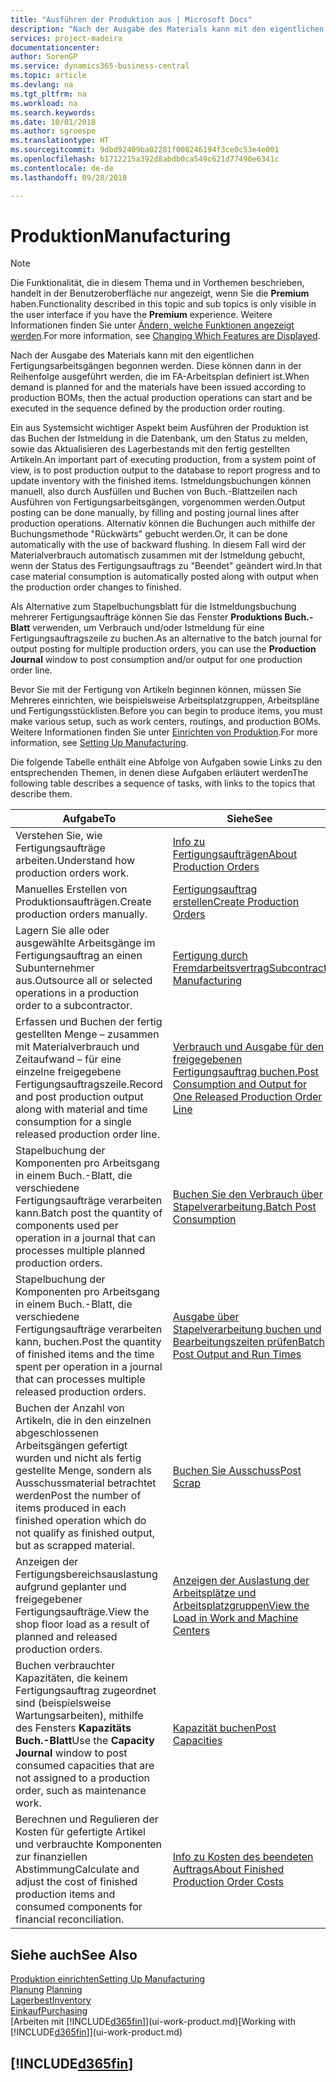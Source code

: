 ```yaml
---
title: "Ausführen der Produktion aus | Microsoft Docs"
description: "Nach der Ausgabe des Materials kann mit den eigentlichen Fertigungsarbeitsgängen begonnen werden. Diese können dann in der Reihenfolge ausgeführt werden, die im FA-Arbeitsplan definiert ist."
services: project-madeira
documentationcenter: 
author: SorenGP
ms.service: dynamics365-business-central
ms.topic: article
ms.devlang: na
ms.tgt_pltfrm: na
ms.workload: na
ms.search.keywords: 
ms.date: 10/01/2018
ms.author: sgroespe
ms.translationtype: HT
ms.sourcegitcommit: 9dbd92409ba02281f008246194f3ce0c53e4e001
ms.openlocfilehash: b1712215a392d8abdb0ca549c621d77490e6341c
ms.contentlocale: de-de
ms.lasthandoff: 09/28/2018

---
```

# <a name="manufacturing"></a><span data-ttu-id="aedc1-103">Produktion</span><span class="sxs-lookup"><span data-stu-id="aedc1-103">Manufacturing</span></span>
> [!NOTE]
> <span data-ttu-id="aedc1-104">Die Funktionalität, die in diesem Thema und in Vorthemen beschrieben, handelt in der Benutzeroberfläche nur angezeigt, wenn Sie die **Premium** haben.</span><span class="sxs-lookup"><span data-stu-id="aedc1-104">Functionality described in this topic and sub topics is only visible in the user interface if you have the **Premium** experience.</span></span> <span data-ttu-id="aedc1-105">Weitere Informationen finden Sie unter [Ändern, welche Funktionen angezeigt werden](ui-experiences.md).</span><span class="sxs-lookup"><span data-stu-id="aedc1-105">For more information, see [Changing Which Features are Displayed](ui-experiences.md).</span></span>

<span data-ttu-id="aedc1-106">Nach der Ausgabe des Materials kann mit den eigentlichen Fertigungsarbeitsgängen begonnen werden. Diese können dann in der Reihenfolge ausgeführt werden, die im FA-Arbeitsplan definiert ist.</span><span class="sxs-lookup"><span data-stu-id="aedc1-106">When demand is planned for and the materials have been issued according to production BOMs, then the actual production operations can start and be executed in the sequence defined by the production order routing.</span></span>  

<span data-ttu-id="aedc1-107">Ein aus Systemsicht wichtiger Aspekt beim Ausführen der Produktion ist das Buchen der Istmeldung in die Datenbank, um den Status zu melden, sowie das Aktualisieren des Lagerbestands mit den fertig gestellten Artikeln.</span><span class="sxs-lookup"><span data-stu-id="aedc1-107">An important part of executing production, from a system point of view, is to post production output to the database to report progress and to update inventory with the finished items.</span></span> <span data-ttu-id="aedc1-108">Istmeldungsbuchungen können manuell, also durch Ausfüllen und Buchen von Buch.-Blattzeilen nach Ausführen von Fertigungsarbeitsgängen, vorgenommen werden.</span><span class="sxs-lookup"><span data-stu-id="aedc1-108">Output posting can be done manually, by filling and posting journal lines after production operations.</span></span> <span data-ttu-id="aedc1-109">Alternativ können die Buchungen auch mithilfe der Buchungsmethode "Rückwärts" gebucht werden.</span><span class="sxs-lookup"><span data-stu-id="aedc1-109">Or, it can be done automatically with the use of backward flushing.</span></span> <span data-ttu-id="aedc1-110">In diesem Fall wird der Materialverbrauch automatisch zusammen mit der Istmeldung gebucht, wenn der Status des Fertigungsauftrags zu "Beendet" geändert wird.</span><span class="sxs-lookup"><span data-stu-id="aedc1-110">In that case material consumption is automatically posted along with output when the production order changes to finished.</span></span>  

<span data-ttu-id="aedc1-111">Als Alternative zum Stapelbuchungsblatt für die Istmeldungsbuchung mehrerer Fertigungsaufträge können Sie das Fenster **Produktions Buch.-Blatt** verwenden, um Verbrauch und/oder Istmeldung für eine Fertigungsauftragszeile zu buchen.</span><span class="sxs-lookup"><span data-stu-id="aedc1-111">As an alternative to the batch journal for output posting for multiple production orders, you can use the **Production Journal** window to post consumption and/or output for one production order line.</span></span>

<span data-ttu-id="aedc1-112">Bevor Sie mit der Fertigung von Artikeln beginnen können, müssen Sie Mehreres einrichten, wie beispielsweise Arbeitsplatzgruppen, Arbeitspläne und Fertigungsstücklisten.</span><span class="sxs-lookup"><span data-stu-id="aedc1-112">Before you can begin to produce items, you must make various setup, such as work centers, routings, and production BOMs.</span></span> <span data-ttu-id="aedc1-113">Weitere Informationen finden Sie unter [Einrichten von Produktion](production-configure-production-processes.md).</span><span class="sxs-lookup"><span data-stu-id="aedc1-113">For more information, see [Setting Up Manufacturing](production-configure-production-processes.md).</span></span>

<span data-ttu-id="aedc1-114">Die folgende Tabelle enthält eine Abfolge von Aufgaben sowie Links zu den entsprechenden Themen, in denen diese Aufgaben erläutert werden</span><span class="sxs-lookup"><span data-stu-id="aedc1-114">The following table describes a sequence of tasks, with links to the topics that describe them.</span></span>   

|<span data-ttu-id="aedc1-115">**Aufgabe**</span><span class="sxs-lookup"><span data-stu-id="aedc1-115">**To**</span></span>|<span data-ttu-id="aedc1-116">**Siehe**</span><span class="sxs-lookup"><span data-stu-id="aedc1-116">**See**</span></span>|  
|------------|-------------|  
|<span data-ttu-id="aedc1-117">Verstehen Sie, wie Fertigungsaufträge arbeiten.</span><span class="sxs-lookup"><span data-stu-id="aedc1-117">Understand how production orders work.</span></span>|[<span data-ttu-id="aedc1-118">Info zu Fertigungsaufträgen</span><span class="sxs-lookup"><span data-stu-id="aedc1-118">About Production Orders</span></span>](production-about-production-orders.md)|
|<span data-ttu-id="aedc1-119">Manuelles Erstellen von Produktionsaufträgen.</span><span class="sxs-lookup"><span data-stu-id="aedc1-119">Create production orders manually.</span></span>|[<span data-ttu-id="aedc1-120">Fertigungsauftrag erstellen</span><span class="sxs-lookup"><span data-stu-id="aedc1-120">Create Production Orders</span></span>](production-how-to-create-production-orders.md)|
|<span data-ttu-id="aedc1-121">Lagern Sie alle oder ausgewählte Arbeitsgänge im Fertigungsauftrag an einen Subunternehmer aus.</span><span class="sxs-lookup"><span data-stu-id="aedc1-121">Outsource all or selected operations in a production order to a subcontractor.</span></span>|[<span data-ttu-id="aedc1-122">Fertigung durch Fremdarbeitsvertrag</span><span class="sxs-lookup"><span data-stu-id="aedc1-122">Subcontract Manufacturing</span></span>](production-how-to-subcontract-manufacturing.md)|
|<span data-ttu-id="aedc1-123">Erfassen und Buchen der fertig gestellten Menge – zusammen mit Materialverbrauch und Zeitaufwand – für eine einzelne freigegebene Fertigungsauftragszeile.</span><span class="sxs-lookup"><span data-stu-id="aedc1-123">Record and post production output along with material and time consumption for a single released production order line.</span></span>|[<span data-ttu-id="aedc1-124">Verbrauch und Ausgabe für den freigegebenen Fertigungsauftrag buchen.</span><span class="sxs-lookup"><span data-stu-id="aedc1-124">Post Consumption and Output for One Released Production Order Line</span></span>](production-how-to-register-consumption-and-output.md)|  
|<span data-ttu-id="aedc1-125">Stapelbuchung der Komponenten pro Arbeitsgang in einem Buch.-Blatt, die verschiedene Fertigungsaufträge verarbeiten kann.</span><span class="sxs-lookup"><span data-stu-id="aedc1-125">Batch post the quantity of components used per operation in a journal that can processes multiple planned production orders.</span></span>|[<span data-ttu-id="aedc1-126">Buchen Sie den Verbrauch über Stapelverarbeitung.</span><span class="sxs-lookup"><span data-stu-id="aedc1-126">Batch Post Consumption</span></span>](production-how-to-post-consumption.md)|
|<span data-ttu-id="aedc1-127">Stapelbuchung der Komponenten pro Arbeitsgang in einem Buch.-Blatt, die verschiedene Fertigungsaufträge verarbeiten kann, buchen.</span><span class="sxs-lookup"><span data-stu-id="aedc1-127">Post the quantity of finished items and the time spent per operation in a journal that can processes multiple released production orders.</span></span>|[<span data-ttu-id="aedc1-128">Ausgabe über Stapelverarbeitung buchen und Bearbeitungszeiten prüfen</span><span class="sxs-lookup"><span data-stu-id="aedc1-128">Batch Post Output and Run Times</span></span>](production-how-to-post-output-quantity.md)|  
|<span data-ttu-id="aedc1-129">Buchen der Anzahl von Artikeln, die in den einzelnen abgeschlossenen Arbeitsgängen gefertigt wurden und nicht als fertig gestellte Menge, sondern als Ausschussmaterial betrachtet werden</span><span class="sxs-lookup"><span data-stu-id="aedc1-129">Post the number of items produced in each finished operation which do not qualify as finished output, but as scrapped material.</span></span>|[<span data-ttu-id="aedc1-130">Buchen Sie Ausschuss</span><span class="sxs-lookup"><span data-stu-id="aedc1-130">Post Scrap</span></span>](production-how-to-post-scrap.md)|
|<span data-ttu-id="aedc1-131">Anzeigen der Fertigungsbereichsauslastung aufgrund geplanter und freigegebener Fertigungsaufträge.</span><span class="sxs-lookup"><span data-stu-id="aedc1-131">View the shop floor load as a result of planned and released production orders.</span></span>|[<span data-ttu-id="aedc1-132">Anzeigen der Auslastung der Arbeitsplätze und Arbeitsplatzgruppen</span><span class="sxs-lookup"><span data-stu-id="aedc1-132">View the Load in Work and Machine Centers</span></span>](production-how-to-view-the-load-on-work-centers.md)|      
|<span data-ttu-id="aedc1-133">Buchen verbrauchter Kapazitäten, die keinem Fertigungsauftrag zugeordnet sind (beispielsweise Wartungsarbeiten), mithilfe des Fensters **Kapazitäts Buch.-Blatt**</span><span class="sxs-lookup"><span data-stu-id="aedc1-133">Use the **Capacity Journal** window to post consumed capacities that are not assigned to a production order, such as maintenance work.</span></span>|[<span data-ttu-id="aedc1-134">Kapazität buchen</span><span class="sxs-lookup"><span data-stu-id="aedc1-134">Post Capacities</span></span>](production-how-to-post-capacities.md)|  
|<span data-ttu-id="aedc1-135">Berechnen und Regulieren der Kosten für gefertigte Artikel und verbrauchte Komponenten zur finanziellen Abstimmung</span><span class="sxs-lookup"><span data-stu-id="aedc1-135">Calculate and adjust the cost of finished production items and consumed components for financial reconciliation.</span></span>|[<span data-ttu-id="aedc1-136">Info zu Kosten des beendeten Auftrags</span><span class="sxs-lookup"><span data-stu-id="aedc1-136">About Finished Production Order Costs</span></span>](finance-about-finished-production-order-costs.md)|  

## <a name="see-also"></a><span data-ttu-id="aedc1-137">Siehe auch</span><span class="sxs-lookup"><span data-stu-id="aedc1-137">See Also</span></span>  
[<span data-ttu-id="aedc1-138">Produktion einrichten</span><span class="sxs-lookup"><span data-stu-id="aedc1-138">Setting Up Manufacturing</span></span>](production-configure-production-processes.md)  
<span data-ttu-id="aedc1-139">[Planung](production-planning.md)    </span><span class="sxs-lookup"><span data-stu-id="aedc1-139">[Planning](production-planning.md)    </span></span>  
[<span data-ttu-id="aedc1-140">Lagerbest</span><span class="sxs-lookup"><span data-stu-id="aedc1-140">Inventory</span></span>](inventory-manage-inventory.md)  
[<span data-ttu-id="aedc1-141">Einkauf</span><span class="sxs-lookup"><span data-stu-id="aedc1-141">Purchasing</span></span>](purchasing-manage-purchasing.md)  
<span data-ttu-id="aedc1-142">[Arbeiten mit [!INCLUDE[d365fin](includes/d365fin_md.md)]](ui-work-product.md)</span><span class="sxs-lookup"><span data-stu-id="aedc1-142">[Working with [!INCLUDE[d365fin](includes/d365fin_md.md)]](ui-work-product.md)</span></span>

## [!INCLUDE[d365fin](includes/free_trial_md.md)]  

